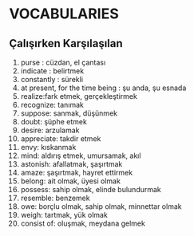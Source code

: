 # VOCABULARIES
## Çalışırken Karşılaşılan
1. purse : cüzdan, el çantası
2. indicate : belirtmek
3. constantly : sürekli
4. at present, for the time being : şu anda, şu esnada
5. realize:fark etmek, gerçekleştirmek
6. recognize: tanımak
7. suppose: sanmak, düşünmek
8. doubt: şüphe etmek
9. desire: arzulamak
10. appreciate: takdir etmek
11. envy: kıskanmak
12. mind: aldırış etmek, umursamak, akıl
13. astonish: afallatmak, şaşırtmak
14. amaze: şaşırtmak, hayret ettirmek
15. belong: ait olmak, üyesi olmak
16. possess: sahip olmak, elinde bulundurmak
17. resemble: benzemek
18. owe: borçlu olmak, sahip olmak, minnettar olmak
19. weigh: tartmak, yük olmak
20. consist of: oluşmak, meydana gelmek